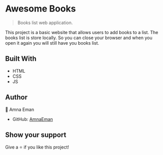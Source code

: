 # Awesome Books

> Books list web application.

This project is a basic website that allows users to add books to a list. The books list is store locally. So you can close your browser and when you open it again you will still have you books list.

## Built With

- HTML
- CSS
- JS

## Author

👤 Amna Eman

- GitHub: [AmnaEman](https://github.com/AmnaEman/)

## Show your support

Give a ⭐️ if you like this project!
